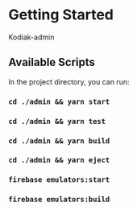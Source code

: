 # Getting Started

Kodiak-admin

## Available Scripts

In the project directory, you can run:

### `cd ./admin && yarn start`

### `cd ./admin && yarn test`

### `cd ./admin && yarn build`

### `cd ./admin && yarn eject`

### `firebase emulators:start`

### `firebase emulators:build`
